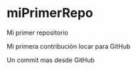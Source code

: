 # miPrimerRepo
Mi primer repositorio 

Mi primera contribución locar para GitHub

Un commit mas desde GitHub
